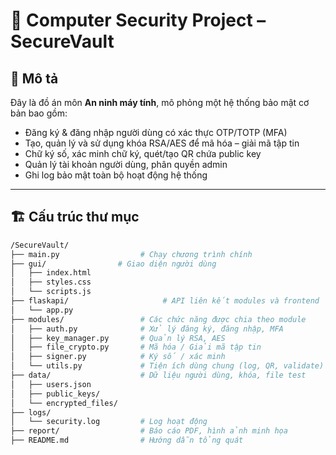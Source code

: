 # 🔐 Computer Security Project – SecureVault

## 📌 Mô tả
Đây là đồ án môn **An ninh máy tính**, mô phỏng một hệ thống bảo mật cơ bản bao gồm:
- Đăng ký & đăng nhập người dùng có xác thực OTP/TOTP (MFA)
- Tạo, quản lý và sử dụng khóa RSA/AES để mã hóa – giải mã tập tin
- Chữ ký số, xác minh chữ ký, quét/tạo QR chứa public key
- Quản lý tài khoản người dùng, phân quyền admin
- Ghi log bảo mật toàn bộ hoạt động hệ thống

---

## 🏗 Cấu trúc thư mục

```bash
/SecureVault/
├── main.py                  # Chạy chương trình chính
├── gui/                # Giao diện người dùng
│   ├── index.html
│   ├── styles.css
│   └── scripts.js
├── flaskapi/                     # API liên kết modules và frontend      
│   └── app.py            
├── modules/                 # Các chức năng được chia theo module
│   ├── auth.py              # Xử lý đăng ký, đăng nhập, MFA
│   ├── key_manager.py       # Quản lý RSA, AES
│   ├── file_crypto.py       # Mã hóa / Giải mã tập tin
│   ├── signer.py            # Ký số / xác minh
│   └── utils.py             # Tiện ích dùng chung (log, QR, validate)
├── data/                    # Dữ liệu người dùng, khóa, file test
│   ├── users.json
│   ├── public_keys/
│   └── encrypted_files/
├── logs/
│   └── security.log         # Log hoạt động
├── report/                  # Báo cáo PDF, hình ảnh minh họa
├── README.md                # Hướng dẫn tổng quát
